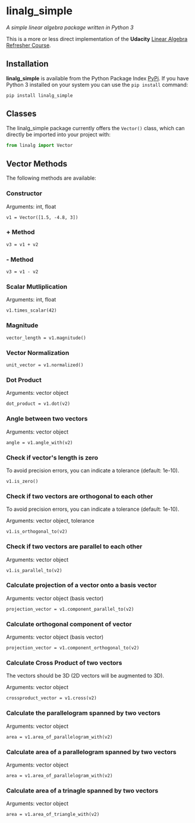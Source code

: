 # linalg_simple

_A simple linear algebra package written in Python 3_

This is a more or less direct implementation of the **Udacity** [Linear Algebra Refresher Course](https://www.udacity.com/course/linear-algebra-refresher-course--ud953).

## Installation

**linalg_simple** is available from the Python Package Index [PyPi](https://pypi.org).
If you have Python 3 installed on your system you can use the `pip install` command:

```
pip install linalg_simple
```

## Classes

The linalg_simple package currently offers the `Vector()` class, which can directly be imported into your project with:

```python
from linalg import Vector
```

## Vector Methods

The following methods are available:

### Constructor

Arguments: int, float

```
v1 = Vector([1.5, -4.8, 3])
```

### + Method

```
v3 = v1 + v2
```

### - Method

```
v3 = v1 - v2
```

### Scalar Mutliplication

Arguments: int, float

```
v1.times_scalar(42)
```

### Magnitude

```
vector_length = v1.magnitude()
```

### Vector Normalization

```
unit_vector = v1.normalized()
```

### Dot Product

Arguments: vector object

```
dot_product = v1.dot(v2)
```

### Angle between two vectors

Arguments: vector object

```
angle = v1.angle_with(v2)
```

### Check if vector's length is zero

To avoid precision errors, you can indicate a tolerance (default: 1e-10).

```
v1.is_zero()
```

### Check if two vectors are orthogonal to each other

To avoid precision errors, you can indicate a tolerance (default: 1e-10).

Arguments: vector object, tolerance

```
v1.is_orthogonal_to(v2)
```

### Check if two vectors are parallel to each other

Arguments: vector object

```
v1.is_parallel_to(v2)
```

### Calculate projection of a vector onto a basis vector

Arguments: vector object (basis vector)

```
projection_vector = v1.component_parallel_to(v2)
```

### Calculate orthogonal component of vector

Arguments: vector object (basis vector)

```
projection_vector = v1.component_orthogonal_to(v2)
```

### Calculate Cross Product of two vectors

The vectors should be 3D (2D vectors will be augmented to 3D).

Arguments: vector object

```
crossproduct_vector = v1.cross(v2)
```

### Calculate the parallelogram spanned by two vectors

Arguments: vector object

```
area = v1.area_of_parallelogram_with(v2)
```

### Calculate area of a parallelogram spanned by two vectors

Arguments: vector object

```
area = v1.area_of_parallelogram_with(v2)
```

### Calculate area of a trinagle spanned by two vectors

Arguments: vector object

```
area = v1.area_of_triangle_with(v2)
```
